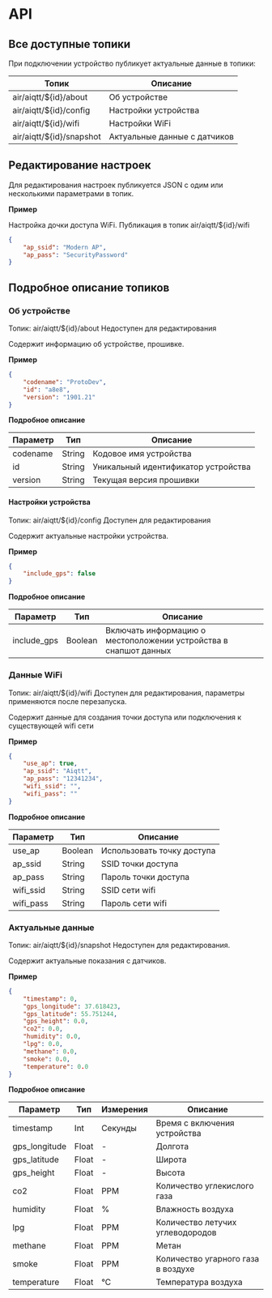 # API

## Все доступные топики

При подключении устройство публикует актуальные данные в топики:

| Топик                    | Описание                       |
|--------------------------|--------------------------------|
| air/aiqtt/${id}/about    | Об устройстве                  |
| air/aiqtt/${id}/config   | Настройки устройства           |
| air/aiqtt/${id}/wifi     | Настройки WiFi                 |
| air/aiqtt/${id}/snapshot | Актуальные данные с датчиков   |

## Редактирование настроек

Для редактирования настроек публикуется JSON с одим или несколькими параметрами в топик.

**Пример**

Настройка дочки доступа WiFi. Публикация в топик air/aiqtt/${id}/wifi

```json
{
	"ap_ssid": "Modern AP",
	"ap_pass": "SecurityPassword"
}
```

## Подробное описание топиков

### Об устройстве

Топик: air/aiqtt/${id}/about
Недоступен для редактирования

Содержит информацию об устройстве, прошивке.

**Пример**

```json
{
	"codename": "ProtoDev",
	"id": "a8e8",
	"version": "1901.21"
}
```

**Подробное описание**

| Параметр | Тип     | Описание                            |
|----------|---------|-------------------------------------|
| codename | String  | Кодовое имя устройства              |
| id       | String  | Уникальный идентификатор устройства |
| version  | String  | Текущая версия прошивки             |

#### Настройки устройства

Топик: air/aiqtt/${id}/config
Доступен для редактирования

Содержит актуальные настройки устройства.

**Пример**

```json
{
	"include_gps": false
}
```

**Подробное описание**

| Параметр    | Тип     | Описание                                                         |
|-------------|---------|-------------------------------------------------------------------|
| include_gps | Boolean | Включать информацию о местоположении устройства в снапшот данных  |

### Данные WiFi

Топик: air/aiqtt/${id}/wifi
Доступен для редактирования, параметры применяются после перезапуска.

Содержит данные для создания точки доступа или подключения к cуществующей wifi сети

**Пример**

```json
{
	"use_ap": true,
	"ap_ssid": "Aiqtt",
	"ap_pass": "12341234",
	"wifi_ssid": "",
	"wifi_pass": ""
}
```

**Подробное описание**

| Параметр  | Тип     | Описание                   |
|-----------|---------|----------------------------|
| use_ap    | Boolean | Использовать точку доступа |
| ap_ssid   | String  | SSID точки доступа         |
| ap_pass   | String  | Пароль точки доступа       |
| wifi_ssid | String  | SSID сети wifi             |
| wifi_pass | String  | Пароль сети wifi           |

### Актуальные данные

Топик: air/aiqtt/${id}/snapshot
Недоступен для редактирования.

Содержит актуальные показания с датчиков.

**Пример**

```json
{
	"timestamp": 0,
	"gps_longitude": 37.618423,
	"gps_latitude": 55.751244,
	"gps_height": 0.0,
	"co2": 0.0,
	"humidity": 0.0,
	"lpg": 0.0,
	"methane": 0.0,
	"smoke": 0.0,
	"temperature": 0.0
}
```

**Подробное описание**

| Параметр      | Тип   | Измерения | Описание                           |
|---------------|-------|-----------|------------------------------------|
| timestamp     | Int   | Секунды   | Время с включения устройства       |
| gps_longitude | Float | -         | Долгота                            |
| gps_latitude  | Float | -         | Широта                             |
| gps_height    | Float | -         | Высота                             |
| co2           | Float | PPM       | Количество углекислого газа        |
| humidity      | Float | %         | Влажность воздуха                  |
| lpg           | Float | PPM       | Количество летучих углеводородов   |
| methane       | Float | PPM       | Метан                              |
| smoke         | Float | PPM       | Количество угарного газа в воздухе |
| temperature   | Float | °C        | Температура воздуха                |
